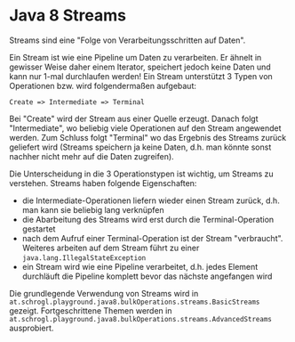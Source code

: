 # Java 8 Streams

Streams sind eine "Folge von Verarbeitungsschritten auf Daten".

Ein Stream ist wie eine Pipeline um Daten zu verarbeiten. Er ähnelt in gewisser Weise daher einem Iterator, speichert
jedoch keine Daten und kann nur 1-mal durchlaufen werden! Ein Stream unterstützt 3 Typen von Operationen bzw. wird
folgendermaßen aufgebaut:

```
Create => Intermediate => Terminal
```

Bei "Create" wird der Stream aus einer Quelle erzeugt. Danach folgt "Intermediate", wo beliebig viele Operationen auf
den Stream angewendet werden. Zum Schluss folgt "Terminal" wo das Ergebnis des Streams zurück geliefert wird (Streams
speichern ja keine Daten, d.h. man könnte sonst nachher nicht mehr auf die Daten zugreifen).

Die Unterscheidung in die 3 Operationstypen ist wichtig, um Streams zu verstehen. Streams haben folgende Eigenschaften:

* die Intermediate-Operationen liefern wieder einen Stream zurück, d.h. man kann sie beliebig lang verknüpfen
* die Abarbeitung des Streams wird erst durch die Terminal-Operation gestartet
* nach dem Aufruf einer Terminal-Operation ist der Stream "verbraucht". Weiteres arbeiten auf dem Stream führt zu einer
  ``java.lang.IllegalStateException``
* ein Stream wird wie eine Pipeline verarbeitet, d.h. jedes Element durchläuft die Pipeline komplett bevor das nächste
  angefangen wird

Die grundlegende Verwendung von Streams wird in ``at.schrogl.playground.java8.bulkOperations.streams.BasicStreams``
gezeigt. Fortgeschrittene Themen werden in ``at.schrogl.playground.java8.bulkOperations.streams.AdvancedStreams``
ausprobiert.
